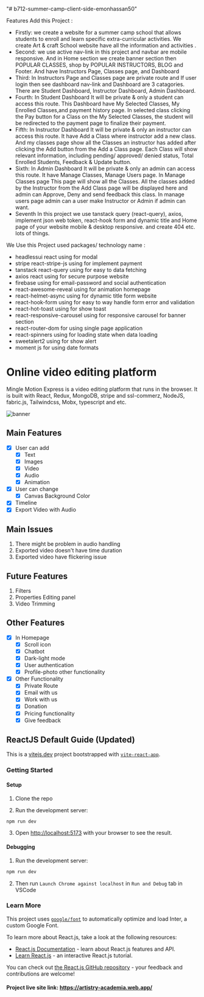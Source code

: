 "# b712-summer-camp-client-side-emonhassan50" 


Features Add this Project : 
 * Firstly: we create a website for a summer camp school that allows students to enroll and learn specific extra-curricular activities. We create Art & craft School website have all the information and activities .
 * Second: we use active nav-link in this project and navbar are mobile responsive. And in Home section we create banner section then POPULAR CLASSES, shop by POPULAR INSTRUCTORS, BLOG and Footer. And have Instructors Page, Classes page, and Dashboard
 * Third: In Instructors Page and Classes page are private route and If user login then see dashboard nav-link and Dashboard are 3 catagories. There are Student Dashboard, Instructor Dashboard, Admin Dashboard.
 * Fourth: In  Student Dashboard It will be private & only a student can access this route. This Dashboard have My Selected Classes, My Enrolled Classes,and payment history page. In selected class clicking the Pay button for a Class on the My Selected Classes, the student will be redirected to the payment page to finalize their payment.
 * Fifth: In Instructor Dashboard It will be private & only an instructor can access this route. It have Add a Class where instructor add a new class. And my classes page show all the Classes an instructor has added after clicking the Add button from the Add a Class page. Each Class will show relevant information, including pending/ approved/ denied status, Total Enrolled Students, Feedback & Update button.
 * Sixth:  In Admin Dashboard It will be private & only an admin can access this route. It have Manage Classes, Manage Users page. In Manage Classes page This page will show all the Classes. All the classes added by the Instructor from the Add Class page will be displayed here and admin can  Approve, Deny and send feedback this class. In manage users page admin can a user make  Instructor or Admin if admin can want.
 * Seventh In this project we use tanstack query (react-query), axios, implement json web token, react-hook form and dynamic title and Home page of your website mobile & desktop responsive. and create 404 etc. lots of things.



 We Use this Project used packages/ technology name :
 * headlessui react using for modal
 * stripe react-stripe-js using for implement payment
 * tanstack react-query using for easy to data fetching
 * axios react using for secure purpose website
 * firebase using for email-password and social authentication
 * react-awesome-reveal using for animation homepage
 * react-helmet-async using for dynamic title form website
 * react-hook-form using for easy to way handle form error and validation
 * react-hot-toast using for show toast
 * react-responsive-carousel using for responsive carousel for banner section
 * react-router-dom for using single page application
 * react-spinners using for loading state when data loading 
 * sweetalert2 using for show alert 
 * moment js for using date formats


 <!-- New code -->
# Online video editing platform

Mingle Motion Express is a video editing platform that runs in the browser. It is built with React, Redux,  MongoDB, stripe and ssl-commerz, NodeJS, fabric.js, Tailwindcss, Mobx, typescript and etc.

![banner](https://github.com/shanto001971/shanto001971-online-video-editing-platform-client/assets/109459931/86ae94f9-5e6d-4866-8870-536482c94cbd)

## Main Features

- [x] User can add
  - [x] Text
  - [x] Images
  - [x] Video
  - [x] Audio
  - [x] Animation
- [x] User can change
  - [x] Canvas Background Color
- [x] Timeline
- [x] Export Video with Audio

## Main Issues

1. There might be problem in audio handling
2. Exported video doesn't have time duration
3. Exported video have flickering issue


## Future Features

1. Filters
2. Properties Editing panel
3. Video Trimming

## Other Features
- [x] In Homepage
  - [x] Scroll icon
  - [x] Chatbot
  - [x] Dark-light mode
  - [x] User authentication
  - [x] Profile-photo other functionality
- [x] Other Functionality
  - [x] Private Route
  - [x] Email with us
  - [x] Work with us
  - [x] Donation
  - [x] Pricing functionality
  - [x] Give feedback

## ReactJS Default Guide (Updated)

This is a [vitejs.dev](https://vitejs.dev/) project bootstrapped with [`vite-react-app`](https://github.com/vitejs/vite).


### Getting Started

#### Setup

1. Clone the repo

2. Run the development server:

```bash
npm run dev
```

3. Open [http://localhost:5173](http://localhost:5173) with your browser to see the result.

#### Debugging

1. Run the development server:

```bash
npm run dev
```

2. Then run `Launch Chrome against localhost` in `Run and Debug` tab in VSCode

### Learn More

This project uses [`google/font`](https://fonts.google.com/) to automatically optimize and load Inter, a custom Google Font.

To learn more about React.js, take a look at the following resources:

- [React.js Documentation](https://react.dev/learn) - learn about React.js features and API.
- [Learn React.js](https://react.dev/learn) - an interactive React.js tutorial.

You can check out [the React.js GitHub repository](https://github.com/reactjs/react.dev) - your feedback and contributions are welcome!

 #### Project live site link: https://artistry-academia.web.app/ ####
